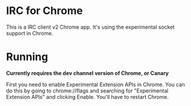 # IRC for Chrome

This is a IRC client v2 Chrome app. It's using the experimental socket
support in Chrome.

# Running

**Currently requires the dev channel version of Chrome, or Canary**

First you need to enable Experimental Extension APIs in Chrome. You can do
this by going to chrome://flags and searching for "Experimental Extension
APIs" and clicking Enable. You'll have to restart Chrome.
